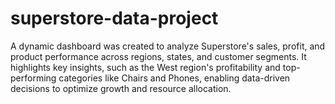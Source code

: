 # superstore-data-project
A dynamic dashboard was created to analyze Superstore's sales, profit, and product performance across regions, states, and customer segments. It highlights key insights, such as the West region's profitability and top-performing categories like Chairs and Phones, enabling data-driven decisions to optimize growth and resource allocation.

